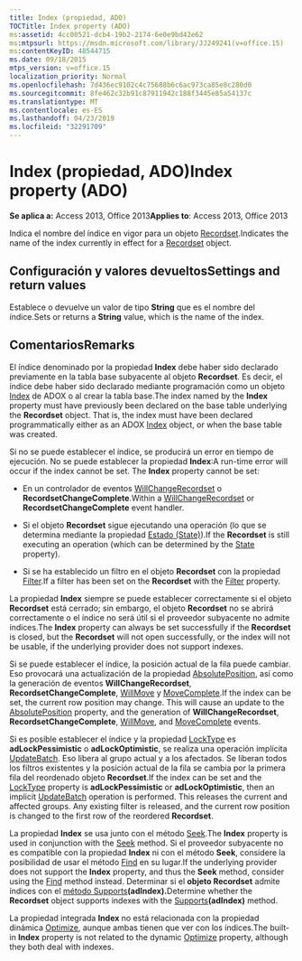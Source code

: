 ```yaml
---
title: Index (propiedad, ADO)
TOCTitle: Index property (ADO)
ms:assetid: 4cc00521-dcb4-19b2-2174-6e0e9bd42e62
ms:mtpsurl: https://msdn.microsoft.com/library/JJ249241(v=office.15)
ms:contentKeyID: 48544715
ms.date: 09/18/2015
mtps_version: v=office.15
localization_priority: Normal
ms.openlocfilehash: 7d436ec9102c4c75688b6c6ac973ca85e8c280d0
ms.sourcegitcommit: 8fe462c32b91c87911942c188f3445e85a54137c
ms.translationtype: MT
ms.contentlocale: es-ES
ms.lasthandoff: 04/23/2019
ms.locfileid: "32291709"
---
```

# <a name="index-property-ado"></a><span data-ttu-id="91e2c-102">Index (propiedad, ADO)</span><span class="sxs-lookup"><span data-stu-id="91e2c-102">Index property (ADO)</span></span>


<span data-ttu-id="91e2c-103">**Se aplica a:** Access 2013, Office 2013</span><span class="sxs-lookup"><span data-stu-id="91e2c-103">**Applies to**: Access 2013, Office 2013</span></span>

<span data-ttu-id="91e2c-104">Indica el nombre del índice en vigor para un objeto [Recordset](recordset-object-ado.md).</span><span class="sxs-lookup"><span data-stu-id="91e2c-104">Indicates the name of the index currently in effect for a [Recordset](recordset-object-ado.md) object.</span></span>

## <a name="settings-and-return-values"></a><span data-ttu-id="91e2c-105">Configuración y valores devueltos</span><span class="sxs-lookup"><span data-stu-id="91e2c-105">Settings and return values</span></span>

<span data-ttu-id="91e2c-106">Establece o devuelve un valor de tipo **String** que es el nombre del índice.</span><span class="sxs-lookup"><span data-stu-id="91e2c-106">Sets or returns a **String** value, which is the name of the index.</span></span>

## <a name="remarks"></a><span data-ttu-id="91e2c-107">Comentarios</span><span class="sxs-lookup"><span data-stu-id="91e2c-107">Remarks</span></span>

<span data-ttu-id="91e2c-p101">El índice denominado por la propiedad **Index** debe haber sido declarado previamente en la tabla base subyacente al objeto **Recordset**. Es decir, el índice debe haber sido declarado mediante programación como un objeto [Index](index-object-adox.md) de ADOX o al crear la tabla base.</span><span class="sxs-lookup"><span data-stu-id="91e2c-p101">The index named by the **Index** property must have previously been declared on the base table underlying the **Recordset** object. That is, the index must have been declared programmatically either as an ADOX [Index](index-object-adox.md) object, or when the base table was created.</span></span>

<span data-ttu-id="91e2c-p102">Si no se puede establecer el índice, se producirá un error en tiempo de ejecución. No se puede establecer la propiedad **Index**:</span><span class="sxs-lookup"><span data-stu-id="91e2c-p102">A run-time error will occur if the index cannot be set. The **Index** property cannot be set:</span></span>

  - <span data-ttu-id="91e2c-112">En un controlador de eventos [WillChangeRecordset](willchangerecordset-and-recordsetchangecomplete-events-ado.md) o **RecordsetChangeComplete**.</span><span class="sxs-lookup"><span data-stu-id="91e2c-112">Within a [WillChangeRecordset](willchangerecordset-and-recordsetchangecomplete-events-ado.md) or **RecordsetChangeComplete** event handler.</span></span>

  - <span data-ttu-id="91e2c-113">Si el objeto **Recordset** sigue ejecutando una operación (lo que se determina mediante la propiedad [Estado (State)](state-property-ado.md)).</span><span class="sxs-lookup"><span data-stu-id="91e2c-113">If the **Recordset** is still executing an operation (which can be determined by the [State](state-property-ado.md) property).</span></span>

  - <span data-ttu-id="91e2c-114">Si se ha establecido un filtro en el objeto **Recordset** con la propiedad [Filter](filter-property-ado.md).</span><span class="sxs-lookup"><span data-stu-id="91e2c-114">If a filter has been set on the **Recordset** with the [Filter](filter-property-ado.md) property.</span></span>

<span data-ttu-id="91e2c-115">La propiedad **Index** siempre se puede establecer correctamente si el objeto **Recordset** está cerrado; sin embargo, el objeto **Recordset** no se abrirá correctamente o el índice no será útil si el proveedor subyacente no admite índices.</span><span class="sxs-lookup"><span data-stu-id="91e2c-115">The **Index** property can always be set successfully if the **Recordset** is closed, but the **Recordset** will not open successfully, or the index will not be usable, if the underlying provider does not support indexes.</span></span>

<span data-ttu-id="91e2c-p103">Si se puede establecer el índice, la posición actual de la fila puede cambiar. Eso provocará una actualización de la propiedad [AbsolutePosition](absoluteposition-property-ado.md), así como la generación de eventos **WillChangeRecordset**, **RecordsetChangeComplete**, [WillMove](willmove-and-movecomplete-events-ado.md) y [MoveComplete](willmove-and-movecomplete-events-ado.md).</span><span class="sxs-lookup"><span data-stu-id="91e2c-p103">If the index can be set, the current row position may change. This will cause an update to the [AbsolutePosition](absoluteposition-property-ado.md) property, and the generation of **WillChangeRecordset**, **RecordsetChangeComplete**, [WillMove](willmove-and-movecomplete-events-ado.md), and [MoveComplete](willmove-and-movecomplete-events-ado.md) events.</span></span>

<span data-ttu-id="91e2c-p104">Si es posible establecer el índice y la propiedad [LockType](locktype-property-ado.md) es **adLockPessimistic** o **adLockOptimistic**, se realiza una operación implícita [UpdateBatch](updatebatch-method-ado.md). Eso libera al grupo actual y a los afectados. Se liberan todos los filtros existentes y la posición actual de la fila se cambia por la primera fila del reordenado objeto **Recordset**.</span><span class="sxs-lookup"><span data-stu-id="91e2c-p104">If the index can be set and the [LockType](locktype-property-ado.md) property is **adLockPessimistic** or **adLockOptimistic**, then an implicit [UpdateBatch](updatebatch-method-ado.md) operation is performed. This releases the current and affected groups. Any existing filter is released, and the current row position is changed to the first row of the reordered **Recordset**.</span></span>

<span data-ttu-id="91e2c-121">La propiedad **Index** se usa junto con el método [Seek](seek-method-ado.md).</span><span class="sxs-lookup"><span data-stu-id="91e2c-121">The **Index** property is used in conjunction with the [Seek](seek-method-ado.md) method.</span></span> <span data-ttu-id="91e2c-122">Si el proveedor subyacente no es compatible con la propiedad **Index** ni con el método **Seek**, considere la posibilidad de usar el método [Find](find-method-ado.md) en su lugar.</span><span class="sxs-lookup"><span data-stu-id="91e2c-122">If the underlying provider does not support the **Index** property, and thus the **Seek** method, consider using the [Find](find-method-ado.md) method instead.</span></span> <span data-ttu-id="91e2c-123">Determinar si el **objeto Recordset** admite índices con el [método Supports](supports-method-ado.md)**(adIndex).**</span><span class="sxs-lookup"><span data-stu-id="91e2c-123">Determine whether the **Recordset** object supports indexes with the [Supports](supports-method-ado.md)**(adIndex)** method.</span></span>

<span data-ttu-id="91e2c-124">La propiedad integrada **Index** no está relacionada con la propiedad dinámica [Optimize](optimize-property-dynamic-ado.md), aunque ambas tienen que ver con los índices.</span><span class="sxs-lookup"><span data-stu-id="91e2c-124">The built-in **Index** property is not related to the dynamic [Optimize](optimize-property-dynamic-ado.md) property, although they both deal with indexes.</span></span>

